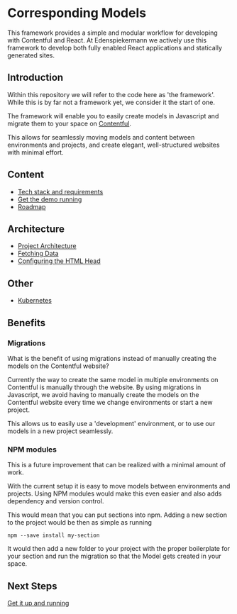 # Corresponding Models

This framework provides a simple and modular workflow for developing with Contentful and React. At Edenspiekermann we actively use this framework to develop both fully enabled React applications and statically generated sites.


## Introduction

Within this repository we will refer to the code here as 'the framework'. While
this is by far not a framework yet, we consider it the start of one.

The framework will enable you to easily create models in Javascript and migrate
them to your space on [Contentful](https://www.contentful.com/).

This allows for seamlessly moving models and content between environments and
projects, and create elegant, well-structured websites with minimal effort.


## Content

- [Tech stack and requirements](./docs/tech-stack.md)
- [Get the demo running](./docs/setup.md)
- [Roadmap](./docs/roadmap.md)

## Architecture

- [Project Architecture](./docs/architecture/architecture.md)
- [Fetching Data](./docs/architecture/fetching-data.md)
- [Configuring the HTML Head](./docs/architecture/configure-html-head.md)

## Other

- [Kubernetes](./docs/kubernetes.md)


## Benefits

### Migrations

What is the benefit of using migrations instead of manually creating the models
on the Contentful website?

Currently the way to create the same model in multiple environments on
Contentful is manually through the website. By using migrations in Javascript,
we avoid having to manually create the models on the Contentful website every
time we change environments or start a new project.

This allows us to easily use a 'development' environment, or to use our models
in a new project seamlessly.


### NPM modules

This is a future improvement that can be realized with a minimal amount of work.

With the current setup it is easy to move models between environments and
projects. Using NPM modules would make this even easier and also adds dependency
and version control. 

This would mean that you can put sections into npm. Adding a new section to the
project would be then as simple as running

```
npm --save install my-section
```

It would then add a new folder to your project with the proper boilerplate for
your section and run the migration so that the Model gets created in your space.


## Next Steps

[Get it up and running](./docs/setup.md)

